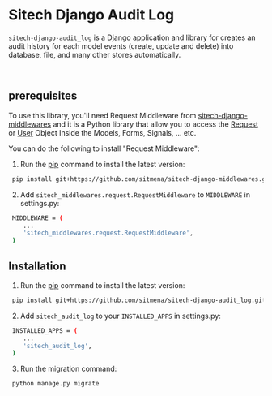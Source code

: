 # Sitech Django Audit Log
`sitech-django-audit_log` is a Django application and library for creates an audit history for each model events (create, update and delete) into database, file, and many other stores automatically.

<br/>


## prerequisites
To use this library, you'll need Request Middleware from [sitech-django-middlewares](https://github.com/sitmena/sitech-django-middlewares)  and it is a Python library that allow you to access the [Request](https://docs.djangoproject.com/en/2.2/ref/request-response/#httprequest-objects) or [User](https://docs.djangoproject.com/en/2.2/ref/request-response/#django.http.HttpRequest.user) Object Inside the Models, Forms, Signals, ... etc.

You can do the following to install "Request Middleware":
1. Run the [pip](https://pip.pypa.io/en/stable/) command to install the latest version:
```bash
 pip install git+https://github.com/sitmena/sitech-django-middlewares.git@v1.0.1
```
 2. Add `sitech_middlewares.request.RequestMiddleware` to `MIDDLEWARE` in settings.py:
 
```bash
 MIDDLEWARE = (
    ...
    'sitech_middlewares.request.RequestMiddleware',
 )
```

## Installation

1. Run the [pip](https://pip.pypa.io/en/stable/) command to install the latest version:
```bash
 pip install git+https://github.com/sitmena/sitech-django-audit_log.git
```

2. Add `sitech_audit_log` to your `INSTALLED_APPS` in settings.py:
```bash
 INSTALLED_APPS = (
    ...
    'sitech_audit_log',
 )
```
3. Run the migration command:
```bash
 python manage.py migrate
```
